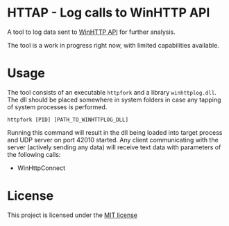 # HTTAP - Log calls to WinHTTP API

A tool to log data sent to [WinHTTP  API](https://docs.microsoft.com/en-us/windows/desktop/winhttp/about-winhttp) for further analysis.

The tool is a work in progress right now, with limited
capabilities available.

# Usage

The tool consists of an executable `httpfork` and a library `winhttplog.dll`.
The dll should be placed somewhere in system folders in case any tapping
of system processes is performed.

    httpfork [PID] [PATH_TO_WINHTTPLOG_DLL]

Running this command will result in the dll being loaded into target process
and UDP server on port 42010 started. Any client communicating with the
server (actively sending any data) will receive text data with parameters
of the following calls:

* WinHttpConnect

# License

This project is licensed under the [MIT license](LICENSE)
